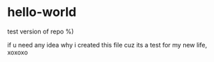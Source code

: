 # hello-world
test version of repo %)

if u need any idea why i created this file cuz its a test for my new life, xoxoxo
